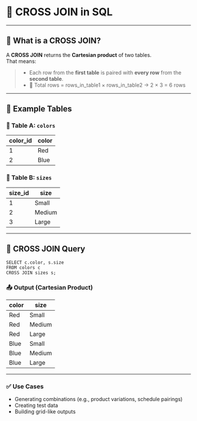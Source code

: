 # 🔁 CROSS JOIN in SQL

---
## 📘 What is a CROSS JOIN?

A **CROSS JOIN** returns the **Cartesian product** of two tables.  
That means:
> * Each row from the **first table** is paired with **every row** from the **second table**.
> * 🧠 Total rows = rows_in_table1 × rows_in_table2 → 2 × 3 = 6 rows


---

## 🧩 Example Tables

### 🧱 Table A: `colors`

| color_id | color   |
|----------|---------|
| 1        | Red     |
| 2        | Blue    |

### 🧱 Table B: `sizes`

| size_id | size    |
|---------|---------|
| 1       | Small   |
| 2       | Medium  |
| 3       | Large   |

---

## 🔄 CROSS JOIN Query

```roomsql
SELECT c.color, s.size
FROM colors c
CROSS JOIN sizes s;
```
### 📤 Output (Cartesian Product)
| color | size   |
| ----- | ------ |
| Red   | Small  |
| Red   | Medium |
| Red   | Large  |
| Blue  | Small  |
| Blue  | Medium |
| Blue  | Large  |

---
### ✅ Use Cases
* Generating combinations (e.g., product variations, schedule pairings)
* Creating test data
* Building grid-like outputs